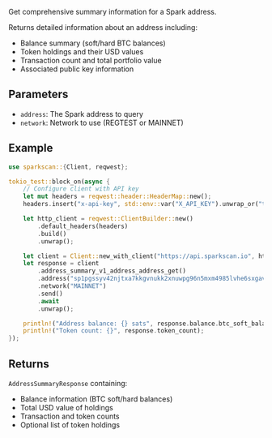 Get comprehensive summary information for a Spark address.

Returns detailed information about an address including:
- Balance summary (soft/hard BTC balances)
- Token holdings and their USD values
- Transaction count and total portfolio value
- Associated public key information

## Parameters

- `address`: The Spark address to query
- `network`: Network to use (REGTEST or MAINNET)

## Example

```rust
use sparkscan::{Client, reqwest};

tokio_test::block_on(async {
    // Configure client with API key
    let mut headers = reqwest::header::HeaderMap::new();
    headers.insert("x-api-key", std::env::var("X_API_KEY").unwrap_or("test".to_string()).parse().unwrap());

    let http_client = reqwest::ClientBuilder::new()
        .default_headers(headers)
        .build()
        .unwrap();

    let client = Client::new_with_client("https://api.sparkscan.io", http_client);
    let response = client
        .address_summary_v1_address_address_get()
        .address("sp1pgssyv42njtxa7kkgvnukk2xnuwpg96n5mxm4985lvhe6sxgavl902js39la8k")
        .network("MAINNET")
        .send()
        .await
        .unwrap();

    println!("Address balance: {} sats", response.balance.btc_soft_balance_sats);
    println!("Token count: {}", response.token_count);
});
```

## Returns

`AddressSummaryResponse` containing:
- Balance information (BTC soft/hard balances)
- Total USD value of holdings
- Transaction and token counts
- Optional list of token holdings
